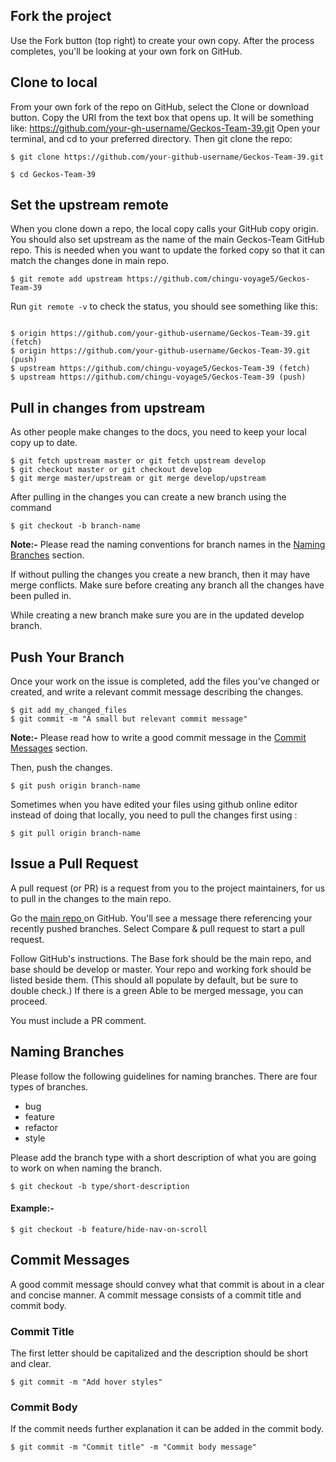 ## Fork the project

Use the Fork button (top right) to create your own copy. After the process completes, you'll be looking at your own fork on GitHub.

## Clone to local

From your own fork of the repo on GitHub, select the Clone or download button. Copy the URI from the text box that opens up. It will be something like: https://github.com/your-gh-username/Geckos-Team-39.git
Open your terminal, and cd to your preferred directory. Then git clone the repo:

```
$ git clone https://github.com/your-github-username/Geckos-Team-39.git

$ cd Geckos-Team-39
```
## Set the upstream remote

When you clone down a repo, the local copy calls your GitHub copy origin. You should also set upstream as the name of the main Geckos-Team GitHub repo. This is needed when you want to update the forked copy so that it can match the changes done in main repo.

```
$ git remote add upstream https://github.com/chingu-voyage5/Geckos-Team-39
```

Run `git remote -v` to check the status, you should see something like this:

```

$ origin https://github.com/your-github-username/Geckos-Team-39.git (fetch)
$ origin https://github.com/your-github-username/Geckos-Team-39.git (push)
$ upstream https://github.com/chingu-voyage5/Geckos-Team-39 (fetch)
$ upstream https://github.com/chingu-voyage5/Geckos-Team-39 (push)

```
## Pull in changes from upstream

As other people make changes to the docs, you need to keep your local copy up to date.

```
$ git fetch upstream master or git fetch upstream develop
$ git checkout master or git checkout develop
$ git merge master/upstream or git merge develop/upstream
```
After pulling in the changes you can create a new branch using the command 

```
$ git checkout -b branch-name
```

**Note:-** Please read the naming conventions for branch names in the [Naming Branches](https://github.com/chingu-voyage5/Geckos-Team-39/blob/master/README.md#naming-branches) section.

If without pulling the changes you create a new branch, then it may have merge conflicts. Make sure before creating any branch all the changes have been pulled in.

While creating a new branch make sure you are in the updated develop branch.

## Push Your Branch

Once your work on the issue is completed, add the files you've changed or created, and write a relevant commit message describing the changes.

```
$ git add my_changed_files
$ git commit -m "A small but relevant commit message"
```

**Note:-** Please read how to write a good commit message in the [Commit Messages](https://github.com/chingu-voyage5/Geckos-Team-39/blob/master/README.md#commit-messages) section.

Then, push the changes. 

```
$ git push origin branch-name
```

Sometimes when you have edited your files using github online editor instead of doing that locally, you need to pull the changes first
using :

```
$ git pull origin branch-name
```
## Issue a Pull Request

A pull request (or PR) is a request from you to the project maintainers, for us to pull in the changes to the main repo.

Go the <a href ="https://github.com/chingu-voyage5/Geckos-Team-39"> main repo </a> on GitHub. You'll see a message there referencing your recently pushed branches. Select Compare & pull request to start a pull request.

Follow GitHub's instructions. The Base fork should be the main repo, and base should be develop or master. Your repo and working fork should be listed beside them. (This should all populate by default, but be sure to double check.) If there is a green Able to be merged message, you can proceed.

You must include a PR comment.

## Naming Branches

Please follow the following guidelines for naming branches. There are four types of branches.
- bug
- feature
- refactor
- style

Please add the branch type with a short description of what you are going to work on when naming the branch.

```
$ git checkout -b type/short-description
```
#### Example:-
```
$ git checkout -b feature/hide-nav-on-scroll
```

## Commit Messages
A good commit message should convey what that commit is about in a clear and concise manner. A commit message consists of a commit title and commit body.

### Commit Title
The first letter should be capitalized and the description should be short and clear.

```
$ git commit -m "Add hover styles"
```
### Commit Body
If the commit needs further explanation it can be added in the commit body.

```
$ git commit -m "Commit title" -m "Commit body message"
```
